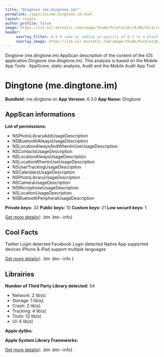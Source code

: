 ```yaml
---
title: "Dingtone (me.dingtone.im)"
permalink: /apps/ios/me.dingtone.im.html
layout: single
author_profile: false
image: https://is5-ssl.mzstatic.com/image/thumb/Purple116/v4/80/e5/1c/80e51ccf-aed6-36fe-cc18-554ca033921e/AppIcon-0-0-1x_U007emarketing-0-0-0-10-0-0-sRGB-0-0-0-GLES2_U002c0-512MB-85-220-0-0.png/512x512bb.jpg
header: 
     overlay_filter: 0.5 # same as adding an opacity of 0.5 to a black background
     overlay_image: https://is5-ssl.mzstatic.com/image/thumb/Purple116/v4/80/e5/1c/80e51ccf-aed6-36fe-cc18-554ca033921e/AppIcon-0-0-1x_U007emarketing-0-0-0-10-0-0-sRGB-0-0-0-GLES2_U002c0-512MB-85-220-0-0.png/512x512bb.jpg
---
```

Dingtone (me.dingtone.im) AppScan description of the content of the iOS application Dingtone (me.dingtone.im). This analysis is based on the Mobile App Tools : AppScore, static analysis, Audit and the Mobile Audit App Tool.

# Dingtone (me.dingtone.im)

**BundleId:** me.dingtone.im
**App Version:** 6.3.0
**App Name:** Dingtone


## AppScan informations 

**List of permissions:** 
- NSPhotoLibraryAddUsageDescription
- NSBluetoothAlwaysUsageDescription
- NSLocationAlwaysAndWhenInUseUsageDescription
- NSContactsUsageDescription
- NSLocationAlwaysUsageDescription
- NSLocationWhenInUseUsageDescription
- NSUserTrackingUsageDescription
- NSCalendarsUsageDescription
- NSPhotoLibraryUsageDescription
- NSCameraUsageDescription
- NSMicrophoneUsageDescription
- NSLocationUsageDescription
- NSBluetoothPeripheralUsageDescription
  
  
**Private keys:** 33
**Public keys:** 10
**Custom keys:** 21
**Low securit keys:** 1
  
[Get more details](/pricing.html){: .btn .btn--info}

## Cool Facts

Twitter Login detected
Facebook Login detected
Native App
supported devices iPhone & iPad
support multiple languages
  
[Get more details](/pricing.html){: .btn .btn--info }

## Librairies 
**Number of Third Party Library detected:** 54
- Network: 2 lib(s)
- Storage: 1 lib(s)
- Crash: 2 lib(s)
- Tracking: 4 lib(s)
- Tools: 12 lib(s)
- UI: 6 lib(s)


**Apple dylibs:**


**Apple System Library Frameworks:**


  
[Get more details](/pricing.html){: .btn .btn--info}


